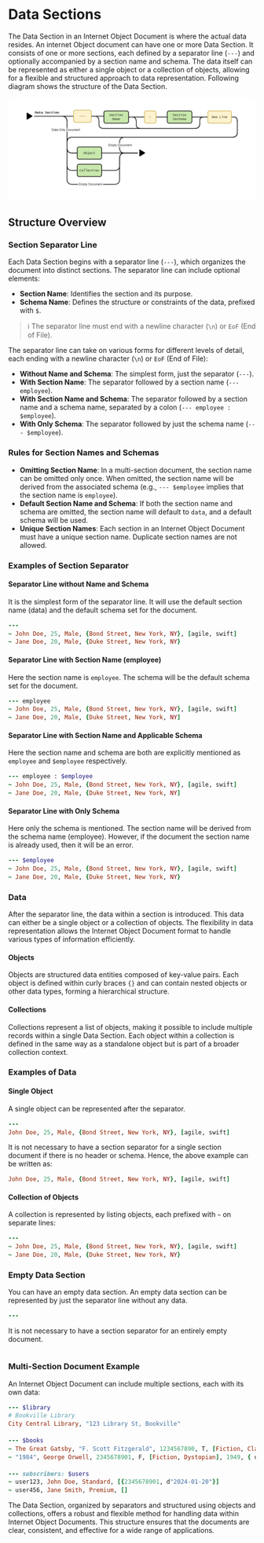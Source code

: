 # Data Sections

The Data Section in an Internet Object Document is where the actual data resides. An internet Object document can have one or more Data Section. It consists of one or more sections, each defined by a separator line (`---`) and optionally accompanied by a section name and schema. The data itself can be represented as either a single object or a collection of objects, allowing for a flexible and structured approach to data representation. Following diagram shows the structure of the Data Section.

![Internet Object Document Data Section Structure](../../.gitbook/assets/data-section-syntax.png)

## Structure Overview

### Section Separator Line

Each Data Section begins with a separator line (`---`), which organizes the document into distinct sections. The separator line can include optional elements:

* **Section Name**: Identifies the section and its purpose.
* **Schema Name**: Defines the structure or constraints of the data, prefixed with `$`.

> ℹ️ The separator line must end with a newline character (`\n`) or `EoF` (End of File).

The separator line can take on various forms for different levels of detail, each ending with a newline character (`\n`) or `EoF` (End of File):

* **Without Name and Schema**: The simplest form, just the separator (`---`).
* **With Section Name**: The separator followed by a section name (`--- employee`).
* **With Section Name and Schema**: The separator followed by a section name and a schema name, separated by a colon (`--- employee : $employee`).
* **With Only Schema**: The separator followed by just the schema name (`--- $employee`).

### Rules for Section Names and Schemas

* **Omitting Section Name**: In a multi-section document, the section name can be omitted only once. When omitted, the section name will be derived from the associated schema (e.g., `--- $employee` implies that the section name is `employee`).
* **Default Section Name and Schema**: If both the section name and schema are omitted, the section name will default to `data`, and a default schema will be used.
* **Unique Section Names**: Each section in an Internet Object Document must have a unique section name. Duplicate section names are not allowed.

### Examples of Section Separator

#### Separator Line without Name and Schema

It is the simplest form of the separator line. It will use the default section name (data) and the default schema set for the document.

```ruby
---
~ John Doe, 25, Male, {Bond Street, New York, NY}, [agile, swift]
~ Jane Doe, 20, Male, {Duke Street, New York, NY}
```

#### Separator Line with Section Name (employee)

Here the section name is `employee`. The schema will be the default schema set for the document.

```ruby
--- employee
~ John Doe, 25, Male, {Bond Street, New York, NY}, [agile, swift]
~ Jane Doe, 20, Male, {Duke Street, New York, NY]
```

#### Separator Line with Section Name and Applicable Schema

Here the section name and schema are both are explicitly mentioned as `employee` and `$employee` respectively.

```ruby
--- employee : $employee
~ John Doe, 25, Male, {Bond Street, New York, NY}, [agile, swift]
~ Jane Doe, 20, Male, {Duke Street, New York, NY]
```

#### Separator Line with Only Schema

Here only the schema is mentioned. The section name will be derived from the schema name (employee). However, if the document the section name is already used, then it will be an error.

```ruby
--- $employee
~ John Doe, 25, Male, {Bond Street, New York, NY}, [agile, swift]
~ Jane Doe, 20, Male, {Duke Street, New York, NY}
```

### Data

After the separator line, the data within a section is introduced. This data can either be a single object or a collection of objects. The flexibility in data representation allows the Internet Object Document format to handle various types of information efficiently.

#### Objects

Objects are structured data entities composed of key-value pairs. Each object is defined within curly braces `{}` and can contain nested objects or other data types, forming a hierarchical structure.

#### Collections

Collections represent a list of objects, making it possible to include multiple records within a single Data Section. Each object within a collection is defined in the same way as a standalone object but is part of a broader collection context.

### Examples of Data

#### Single Object

A single object can be represented after the separator.

```ruby
---
John Doe, 25, Male, {Bond Street, New York, NY}, [agile, swift]
```

It is not necessary to have a section separator for a single section document if there is no header or schema. Hence, the above example can be written as:

```ruby
John Doe, 25, Male, {Bond Street, New York, NY}, [agile, swift]
```

#### Collection of Objects

A collection is represented by listing objects, each prefixed with `~` on separate lines:

```ruby
---
~ John Doe, 25, Male, {Bond Street, New York, NY}, [agile, swift]
~ Jane Doe, 20, Male, {Duke Street, New York, NY}
```

### Empty Data Section

You can have an empty data section. An empty data section can be represented by just the separator line without any data.

```ruby
---
```

It is not necessary to have a section separator for an entirely empty document.

```ruby
```

### Multi-Section Document Example

An Internet Object Document can include multiple sections, each with its own data:

```ruby
--- $library
# Bookville Library
City Central Library, "123 Library St, Bookville"

--- $books
~ The Great Gatsby, "F. Scott Fitzgerald", 1234567890, T, [Fiction, Classic], 1925
~ "1984", George Orwell, 2345678901, F, [Fiction, Dystopian], 1949, { user123, d"2024-02-20"}

--- subscribers: $users
~ user123, John Doe, Standard, [{2345678901, d"2024-01-20"}]
~ user456, Jane Smith, Premium, []
```

The Data Section, organized by separators and structured using objects and collections, offers a robust and flexible method for handling data within Internet Object Documents. This structure ensures that the documents are clear, consistent, and effective for a wide range of applications.
